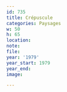 ```yaml
---
id: 735
title: Crépuscule
categories: Paysages
w: 50
h: 65
location:
note:
file:
year: '1979'
year_start: 1979
year_end:
image:

---
```

